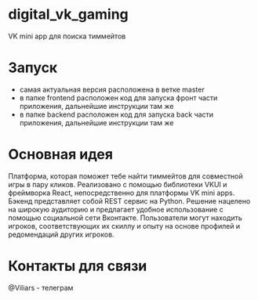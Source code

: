 # digital_vk_gaming
VK mini app для поиска тиммейтов 

# Запуск

* самая актуальная версия расположена в ветке master
* в папке frontend расположен код для запуска фронт части приложения, дальнейшие инструкции там же
* в папке backend расположен код для запуска back части приложения, дальнейшие инструкции там же

# Основная идея

Платформа, которая поможет тебе найти тиммейтов для совместной игры в пару кликов.
Реализовано с помощью библиотеки VKUI и фреймворка React, непосредственно для платформы VK mini apps.
Бэкенд представляет собой REST сервис на Python. 
Решение нацелено на широкую аудиторию и предлагает удобное использование с помощью социальной сети Вконтакте. 
Пользователи могут находить игроков, соответствующих их скиллу и опыту на основе профилей и редомендаций других игроков.


# Контакты для связи

@Viliars - телеграм

